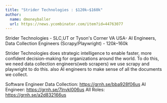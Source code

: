 ```yaml
---
title: "Strider Technologies : $120k–$160k"
author:
  name: dmoneyballer
  url: https://news.ycombinator.com/item?id=44763077
---
```

Strider Technologies - SLC,UT or Tyson&#x27;s Corner VA USA- AI Engineers, Data Collection Engineers (Scrapy&#x2F;Playwright) - $120k–$160k

Strider Technologies does strategic intelligence to enable faster,  more confident decision-making for organizations around the world. To do this, we need data collection engineers(web scrapers) we use scrapy and playwright to do this. also AI engineers to make sense of all the documents we collect.

Software Engineer Data Collection: <a href="https:&#x2F;&#x2F;grnh.se&#x2F;bba928f06us" rel="nofollow">https:&#x2F;&#x2F;grnh.se&#x2F;bba928f06us</a>
AI Engineer: <a href="https:&#x2F;&#x2F;grnh.se&#x2F;7lnvkl006us" rel="nofollow">https:&#x2F;&#x2F;grnh.se&#x2F;7lnvkl006us</a>
All Roles: <a href="https:&#x2F;&#x2F;grnh.se&#x2F;a2d832166us" rel="nofollow">https:&#x2F;&#x2F;grnh.se&#x2F;a2d832166us</a>
<JobApplication />
